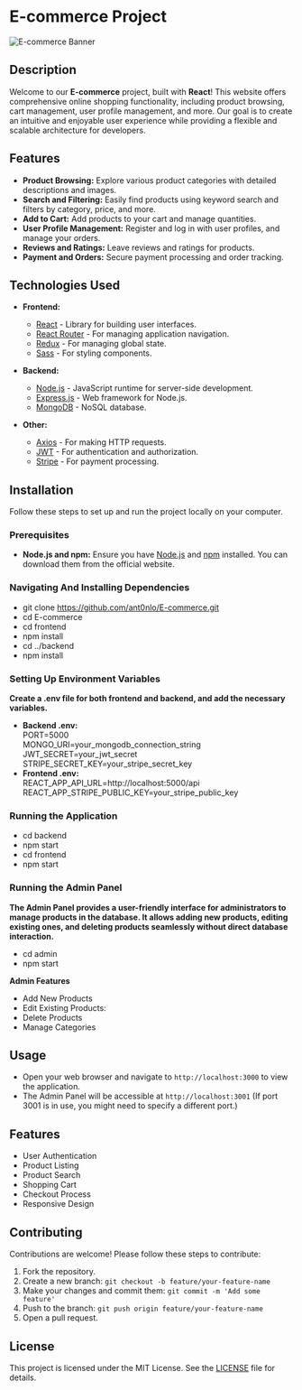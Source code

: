 # E-commerce Project

![E-commerce Banner](https://your-image-link.com/banner.png)

## Description

Welcome to our **E-commerce** project, built with **React**! This website offers comprehensive online shopping functionality, including product browsing, cart management, user profile management, and more. Our goal is to create an intuitive and enjoyable user experience while providing a flexible and scalable architecture for developers.

## Features

- **Product Browsing:** Explore various product categories with detailed descriptions and images.
- **Search and Filtering:** Easily find products using keyword search and filters by category, price, and more.
- **Add to Cart:** Add products to your cart and manage quantities.
- **User Profile Management:** Register and log in with user profiles, and manage your orders.
- **Reviews and Ratings:** Leave reviews and ratings for products.
- **Payment and Orders:** Secure payment processing and order tracking.

## Technologies Used

- **Frontend:**
  - [React](https://reactjs.org/) - Library for building user interfaces.
  - [React Router](https://reactrouter.com/) - For managing application navigation.
  - [Redux](https://redux.js.org/) - For managing global state.
  - [Sass](https://sass-lang.com/) - For styling components.
  
- **Backend:**
  - [Node.js](https://nodejs.org/) - JavaScript runtime for server-side development.
  - [Express.js](https://expressjs.com/) - Web framework for Node.js.
  - [MongoDB](https://www.mongodb.com/) - NoSQL database.
  
- **Other:**
  - [Axios](https://axios-http.com/) - For making HTTP requests.
  - [JWT](https://jwt.io/) - For authentication and authorization.
  - [Stripe](https://stripe.com/) - For payment processing.

## Installation

Follow these steps to set up and run the project locally on your computer.

### Prerequisites

- **Node.js and npm:** Ensure you have [Node.js](https://nodejs.org/) and [npm](https://www.npmjs.com/) installed. You can download them from the official website.

### Navigating And Installing Dependencies

- git clone https://github.com/ant0nlo/E-commerce.git
- cd E-commerce
- cd frontend
- npm install
- cd ../backend
- npm install

### Setting Up Environment Variables
**Create a .env file for both frontend and backend, and add the necessary variables.**
- **Backend .env:** <br /> 
PORT=5000 <br /> 
MONGO_URI=your_mongodb_connection_string <br /> 
JWT_SECRET=your_jwt_secret <br /> 
STRIPE_SECRET_KEY=your_stripe_secret_key <br /> 
- **Frontend .env:** <br /> 
REACT_APP_API_URL=http://localhost:5000/api <br /> 
REACT_APP_STRIPE_PUBLIC_KEY=your_stripe_public_key

### Running the Application
- cd backend
- npm start
- cd frontend
- npm start

### Running the Admin Panel
**The Admin Panel provides a user-friendly interface for administrators to manage products in the database. It allows adding new products, editing existing ones, and deleting products seamlessly without direct database interaction.**
- cd admin
- npm start

**Admin Features**
- Add New Products
- Edit Existing Products:
- Delete Products
- Manage Categories

## Usage
- Open your web browser and navigate to `http://localhost:3000` to view the application.
- The Admin Panel will be accessible at `http://localhost:3001` (If port 3001 is in use, you might need to specify a different port.)

## Features
- User Authentication
- Product Listing
- Product Search
- Shopping Cart
- Checkout Process
- Responsive Design

## Contributing
Contributions are welcome! Please follow these steps to contribute:
1. Fork the repository.
2. Create a new branch: `git checkout -b feature/your-feature-name`
3. Make your changes and commit them: `git commit -m 'Add some feature'`
4. Push to the branch: `git push origin feature/your-feature-name`
5. Open a pull request.

## License
This project is licensed under the MIT License. See the [LICENSE](LICENSE) file for details.
